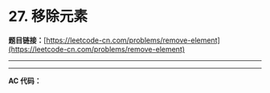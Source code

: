 # 27. 移除元素

**题目链接：**[https://leetcode-cn.com/problems/remove-element](https://leetcode-cn.com/problems/remove-element)

---

<Cards card="leetcode_27_remove-element"></Cards>

---

**AC 代码：**

```java

```